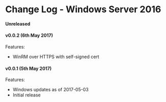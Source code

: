 # Change Log - Windows Server 2016

#### Unreleased



#### v0.0.2 (6th May 2017)

Features:

 - WinRM over HTTPS with self-signed cert

#### v0.0.1 (5th May 2017)

Features:

 - Windows updates as of 2017-05-03
 - Initial release
